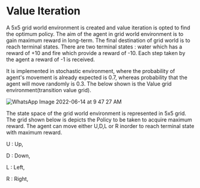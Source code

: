 # Value Iteration


A 5x5 grid world environment is created and value iteration is opted to find the optimum policy. The aim of the agent in grid world environment is to gain maximum reward in long-term. The final destination of grid world is to reach terminal states. There are two terminal states : water which has a reward of +10 and fire which provide a reward of -10. Each step taken by the agent a reward of -1 is received.


It is implemented in stochastic environment, where the probability of agent's movement is already expected is 0.7, whereas probability that the agent will move randomly is 0.3. The below shown is the Value grid environment(transition value grid).

![WhatsApp Image 2022-06-14 at 9 47 27 AM](https://user-images.githubusercontent.com/86656428/173492549-aef40418-cc72-4aa0-a610-208cba4a8ccc.jpeg)


The state space of the grid world environment is represented in 5x5 grid. The grid shown below is depicts the Policy to be taken to acquire maximum reward.
The agent can move either U,D,L or R inorder to reach terminal state with maximum reward.

U : Up,

D : Down,

L : Left,
 
R : Right,

